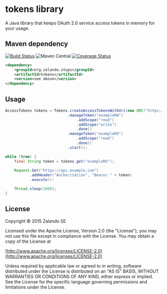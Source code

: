 # tokens library

A Java library that keeps OAuth 2.0 service access tokens in memory for your usage.

## Maven dependency

[![Build Status](https://travis-ci.org/zalando-stups/tokens.svg?branch=prepareRelease)](https://travis-ci.org/zalando-stups/tokens)
![Maven Central](https://img.shields.io/maven-central/v/org.zalando.stups/tokens.svg)
[![Coverage Status](https://coveralls.io/repos/zalando-stups/tokens/badge.svg?branch=prepareRelease)](https://coveralls.io/r/zalando-stups/tokens?branch=prepareRelease)

```xml
<dependency>
    <groupId>org.zalando.stups</groupId>
    <artifactId>tokens</artifactId>
    <version>see above</version>
</dependency>
```

## Usage

```java
AccessTokens tokens = Tokens.createAccessTokensWithUri(new URI("https://example.com/access_tokens"))
                            .manageToken("exampleRW")
                                .addScope("read")
                                .addScope("write")
                                .done()
                            .manageToken("exampleRO")
                                .addScope("read")
                                .done()
                            .start();

while (true) {
    final String token = tokens.get("exampleRO");
    
    Request.Get("https://api.example.com")
           .addHeader("Authorization", "Bearer " + token)
           .execute():

    Thread.sleep(1000);
}
```

## License

Copyright © 2015 Zalando SE

Licensed under the Apache License, Version 2.0 (the "License");
you may not use this file except in compliance with the License.
You may obtain a copy of the License at

   [http://www.apache.org/licenses/LICENSE-2.0](http://www.apache.org/licenses/LICENSE-2.0)

Unless required by applicable law or agreed to in writing, software
distributed under the License is distributed on an "AS IS" BASIS,
WITHOUT WARRANTIES OR CONDITIONS OF ANY KIND, either express or implied.
See the License for the specific language governing permissions and
limitations under the License.
